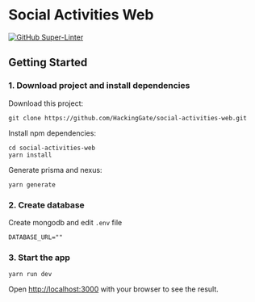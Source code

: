 # Social Activities Web

[![GitHub Super-Linter](https://github.com/HackingGate/social-activities-web/workflows/Lint%20Code%20Base/badge.svg)](https://github.com/marketplace/actions/super-linter)

## Getting Started

### 1. Download project and install dependencies

Download this project:

```
git clone https://github.com/HackingGate/social-activities-web.git
```

Install npm dependencies:

```
cd social-activities-web
yarn install
```

Generate prisma and nexus:

```
yarn generate
```

### 2. Create database

Create mongodb and edit `.env` file

```
DATABASE_URL=""
```

### 3. Start the app

```
yarn run dev
```

Open [http://localhost:3000](http://localhost:3000) with your browser to see the result.
